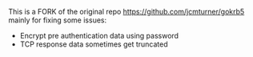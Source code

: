 This is a FORK of the original repo https://github.com/jcmturner/gokrb5 mainly for fixing some issues: 

* Encrypt pre authentication data using password
* TCP response data sometimes get truncated
